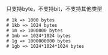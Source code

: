 
只支持byte，不支持bit，不支持其他类型

    # 1k => 1000 bytes
    # 1kb => 1024 bytes
    # 1m => 1000000 bytes
    # 1mb => 1024*1024 bytes
    # 1g => 1000000000 bytes
    # 1gb => 1024*1024*1024 bytes











